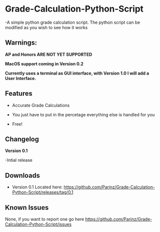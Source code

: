 # Grade-Calculation-Python-Script
-A simple python grade calculation script.
The python script can be modified as you wish to see how it works

## Warnings:

**AP and Honors ARE NOT YET SUPPORTED**


**MacOS support coming in Version 0.2**


**Currently uses a terminal as GUI interface, with Version 1.0 I will add a User Interface.**


## Features

- Accurate Grade Calculations


- You just have to put in the percetage everything else is handled for you


- Free!

## Changelog

**Version 0.1**

-Intial release

## Downloads
- Version 0.1 Located here:
    https://github.com/Parinz/Grade-Calculation-Python-Script/releases/tag/0.1
## Known Issues
None, if you want to report one go here https://github.com/Parinz/Grade-Calculation-Python-Script/issues
